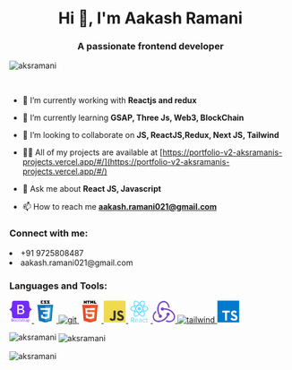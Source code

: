 <h1 align="center">Hi 👋, I'm Aakash Ramani</h1> 
<h3 align="center">A passionate frontend developer</h3>

<p align="left"> <img src="https://komarev.com/ghpvc/?username=aksramani&label=Profile%20views&color=0e75b6&style=flat" alt="aksramani" /> </p>

<p align="left"> <a href="https://twitter.com/" target="blank"><img src="https://img.shields.io/twitter/follow/?logo=twitter&style=for-the-badge" alt="" /></a> </p>

- 🔭 I’m currently working with **Reactjs and redux**

- 🌱 I’m currently learning **GSAP, Three Js, Web3, BlockChain**

- 👯 I’m looking to collaborate on **JS, ReactJS,Redux, Next JS, Tailwind**

- 👨‍💻 All of my projects are available at [https://portfolio-v2-aksramanis-projects.vercel.app/#/](https://portfolio-v2-aksramanis-projects.vercel.app/#/)

- 💬 Ask me about **React JS, Javascript**

- 📫 How to reach me **aakash.ramani021@gmail.com**

<h3 align="left">Connect with me:</h3>
<li> +91 9725808487 </li>
<li> aakash.ramani021@gmail.com </li>
<p align="left">
</p>

<h3 align="left">Languages and Tools:</h3>
<p align="left"> <a href="https://getbootstrap.com" target="_blank" rel="noreferrer"> <img src="https://raw.githubusercontent.com/devicons/devicon/master/icons/bootstrap/bootstrap-plain-wordmark.svg" alt="bootstrap" width="40" height="40"/> </a> <a href="https://www.w3schools.com/css/" target="_blank" rel="noreferrer"> <img src="https://raw.githubusercontent.com/devicons/devicon/master/icons/css3/css3-original-wordmark.svg" alt="css3" width="40" height="40"/> </a> <a href="https://git-scm.com/" target="_blank" rel="noreferrer"> <img src="https://www.vectorlogo.zone/logos/git-scm/git-scm-icon.svg" alt="git" width="40" height="40"/> </a> <a href="https://www.w3.org/html/" target="_blank" rel="noreferrer"> <img src="https://raw.githubusercontent.com/devicons/devicon/master/icons/html5/html5-original-wordmark.svg" alt="html5" width="40" height="40"/> </a> <a href="https://developer.mozilla.org/en-US/docs/Web/JavaScript" target="_blank" rel="noreferrer"> <img src="https://raw.githubusercontent.com/devicons/devicon/master/icons/javascript/javascript-original.svg" alt="javascript" width="40" height="40"/> </a> <a href="https://reactjs.org/" target="_blank" rel="noreferrer"> <img src="https://raw.githubusercontent.com/devicons/devicon/master/icons/react/react-original-wordmark.svg" alt="react" width="40" height="40"/> </a> <a href="https://redux.js.org" target="_blank" rel="noreferrer"> <img src="https://raw.githubusercontent.com/devicons/devicon/master/icons/redux/redux-original.svg" alt="redux" width="40" height="40"/> </a> <a href="https://tailwindcss.com/" target="_blank" rel="noreferrer"> <img src="https://www.vectorlogo.zone/logos/tailwindcss/tailwindcss-icon.svg" alt="tailwind" width="40" height="40"/> </a> <a href="https://www.typescriptlang.org/" target="_blank" rel="noreferrer"> <img src="https://raw.githubusercontent.com/devicons/devicon/master/icons/typescript/typescript-original.svg" alt="typescript" width="40" height="40"/> </a> </p>

<p><img align="left" src="https://github-readme-stats.vercel.app/api/top-langs?username=aksramani&show_icons=true&locale=en&layout=compact" alt="aksramani" /></p>

<p>&nbsp;<img align="center" src="https://github-readme-stats.vercel.app/api?username=aksramani&show_icons=true&locale=en" alt="aksramani" /></p>

<p><img align="center" src="https://github-readme-streak-stats.herokuapp.com/?user=aksramani&" alt="aksramani" /></p>
